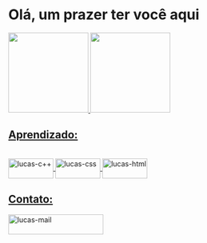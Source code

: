 
<h1>Olá, um prazer ter você aqui</h1>

<div>  
  <a href="https://github.com/lucascioletti">
  <img height="160cm" src="https://github-readme-stats.vercel.app/api?username=lucascioletti&show_icons=true&theme=dark">
  <img height="160cm" src="https://github-readme-stats.vercel.app/api/top-langs/?username=lucascioletti&hide_progress=true">
</div>
  <h2>Aprendizado:</h2>
<div style="display: inline_block"><br>
  <img align="center" alt="lucas-c++" height="40" width="90" src="https://img.shields.io/badge/C%2B%2B-00599C?style=for-the-badge&logo=c%2B%2B&logoColor=white">
  <img align="center" alt="lucas-css" height="40" width="90" src="https://img.shields.io/badge/CSS3-1572B6?style=for-the-badge&logo=css3&logoColor=white">
  <img align="center" alt="lucas-html" height="40" width="90" src="https://img.shields.io/badge/HTML5-E34F26?style=for-the-badge&logo=html5&logoColor=white">
</div>
  <h2>Contato:</h2>
<div>  
  <a href = "mailto:lucas.cioletti@proton.me"><img align="center" alt="lucas-mail" height="40" width="190" src="https://img.shields.io/badge/ProtonMail-8B89CC?style=for-the-badge&logo=protonmail&logoColor=white"></a>
</div>
